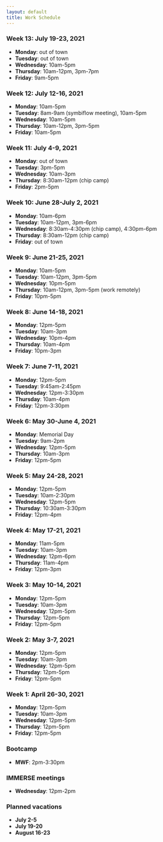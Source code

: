 ```yaml
---
layout: default
title: Work Schedule
---
```


### Week 13: July 19-23, 2021

* **Monday**: out of town
* **Tuesday**: out of town
* **Wednesday**: 10am-5pm
* **Thursday**: 10am-12pm, 3pm-7pm
* **Friday**: 9am-5pm

### Week 12: July 12-16, 2021

* **Monday**: 10am-5pm
* **Tuesday**: 8am-9am (symbiflow meeting), 10am-5pm
* **Wednesday**: 10am-5pm
* **Thursday**: 10am-12pm, 3pm-5pm
* **Friday**: 10am-5pm

### Week 11: July 4-9, 2021

* **Monday**: out of town
* **Tuesday**: 3pm-5pm
* **Wednesday**: 10am-3pm
* **Thursday**: 8:30am-12pm (chip camp)
* **Friday**: 2pm-5pm

### Week 10: June 28-July 2, 2021

* **Monday**: 10am-6pm
* **Tuesday**: 10am-12pm, 3pm-6pm
* **Wednesday**: 8:30am-4:30pm (chip camp), 4:30pm-6pm
* **Thursday**: 8:30am-12pm (chip camp)
* **Friday**: out of town

### Week 9: June 21-25, 2021

* **Monday**: 10am-5pm
* **Tuesday**: 10am-12pm, 3pm-5pm
* **Wednesday**: 10pm-5pm
* **Thursday**: 10am-12pm, 3pm-5pm (work remotely)
* **Friday**: 10pm-5pm

### Week 8: June 14-18, 2021

* **Monday**: 12pm-5pm
* **Tuesday**: 10am-3pm
* **Wednesday**: 10pm-4pm
* **Thursday**: 10am-4pm
* **Friday**: 10pm-3pm

### Week 7: June 7-11, 2021

* **Monday**: 12pm-5pm
* **Tuesday**: 9:45am-2:45pm
* **Wednesday**: 12pm-3:30pm
* **Thursday**: 10am-4pm
* **Friday**: 12pm-3:30pm

### Week 6: May 30-June 4, 2021

* **Monday**: Memorial Day
* **Tuesday**: 9am-2pm
* **Wednesday**: 12pm-5pm
* **Thursday**: 10am-3pm
* **Friday**: 12pm-5pm

### Week 5: May 24-28, 2021

* **Monday**: 12pm-5pm
* **Tuesday**: 10am-2:30pm
* **Wednesday**: 12pm-5pm
* **Thursday**: 10:30am-3:30pm
* **Friday**: 12pm-4pm

### Week 4: May 17-21, 2021

* **Monday**: 11am-5pm
* **Tuesday**: 10am-3pm
* **Wednesday**: 12pm-6pm
* **Thursday**: 11am-4pm
* **Friday**: 12pm-3pm

### Week 3: May 10-14, 2021

* **Monday**: 12pm-5pm
* **Tuesday**: 10am-3pm
* **Wednesday**: 12pm-5pm
* **Thursday**: 12pm-5pm
* **Friday**: 12pm-5pm

### Week 2: May 3-7, 2021

* **Monday**: 12pm-5pm
* **Tuesday**: 10am-3pm
* **Wednesday**: 12pm-5pm
* **Thursday**: 12pm-5pm
* **Friday**: 12pm-5pm

### Week 1: April 26-30, 2021

* **Monday**: 12pm-5pm
* **Tuesday**: 10am-3pm
* **Wednesday**: 12pm-5pm
* **Thursday**: 12pm-5pm
* **Friday**: 12pm-5pm

### Bootcamp
* **MWF**: 2pm-3:30pm

### IMMERSE meetings
* **Wednesday**: 12pm-2pm

### Planned vacations
* **July 2-5**
* **July 19-20**
* **August 16-23**
